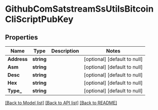 # GithubComSatstreamSsUtilsBitcoinCliScriptPubKey

## Properties
Name | Type | Description | Notes
------------ | ------------- | ------------- | -------------
**Address** | **string** |  | [optional] [default to null]
**Asm** | **string** |  | [optional] [default to null]
**Desc** | **string** |  | [optional] [default to null]
**Hex** | **string** |  | [optional] [default to null]
**Type_** | **string** |  | [optional] [default to null]

[[Back to Model list]](../README.md#documentation-for-models) [[Back to API list]](../README.md#documentation-for-api-endpoints) [[Back to README]](../README.md)

